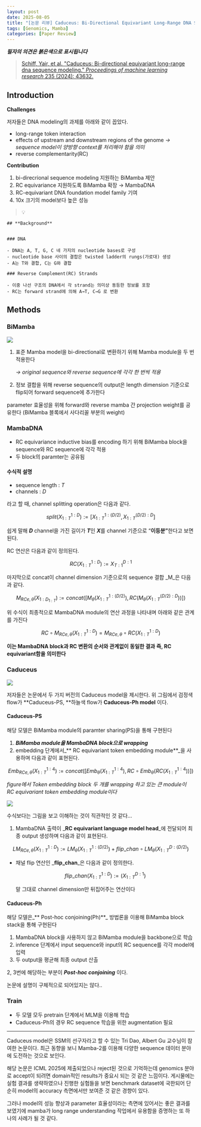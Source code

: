 ```yaml
---
layout: post
date: 2025-08-05
title: "[논문 리뷰] Caduceus: Bi-Directional Equivariant Long-Range DNA Sequence Modeling"
tags: [Genomics, Mamba]
categories: [Paper Review]
---
```


<span class="notion-red">_**필자의 의견은 붉은색으로 표시됩니다**_</span>


> [Schiff, Yair, et al. "Caduceus: Bi-directional equivariant long-range dna sequence modeling." ](https://pmc.ncbi.nlm.nih.gov/articles/PMC12189541/)[_Proceedings of machine learning research_](https://pmc.ncbi.nlm.nih.gov/articles/PMC12189541/)[ 235 (2024): 43632.](https://pmc.ncbi.nlm.nih.gov/articles/PMC12189541/)



## Introduction


**Challenges**


저자들은 DNA modeling의 과제를 아래와 같이 꼽았다.

- long-range token interaction
- effects of upstream and downstream regions of the genome 
_→ sequence model이 양방향 context를 처리해야 함을 의미_
- reverse complementarity(RC)

**Contribution**

1. bi-direcrional sequence modeling 지원하는 BiMamba 제안
1. RC equivariance 지원하도록 BiMamba 확장 → MambaDNA
1. RC-equivariant DNA foundation model family 기여
1. 10x 크기의 model보다 높은 성능

> 💡 


	## **Background**


	### DNA

	- DNA는 A, T, G, C 네 가지의 nucleotide bases로 구성
	- nucleotide base 사이의 결합은 twisted ladder의 rungs(가로대) 생성
	- A는 T와 결합, C는 G와 결합

	### Reverse Complement(RC) Strands

	- 이중 나선 구조의 DNA에서 각 strand는 의미상 동등한 정보를 포함
	- RC는 forward strand에 의해 A→T, C→G 로 변환


## Methods



### BiMamba


![](https://prod-files-secure.s3.us-west-2.amazonaws.com/542b861c-36a8-4051-84e5-8804b6728dba/2c247d59-7815-4980-99f0-8f0d21f445a7/image.png?X-Amz-Algorithm=AWS4-HMAC-SHA256&X-Amz-Content-Sha256=UNSIGNED-PAYLOAD&X-Amz-Credential=ASIAZI2LB46657OSFXLE%2F20250920%2Fus-west-2%2Fs3%2Faws4_request&X-Amz-Date=20250920T080119Z&X-Amz-Expires=3600&X-Amz-Security-Token=IQoJb3JpZ2luX2VjEG8aCXVzLXdlc3QtMiJHMEUCICei3hIu5gNWG%2BubxjzNtCLhBbBT54uOXYZqUSHKF%2F%2BXAiEArWcOb%2FBQN3smdYaUbTM7piYvXquQiJ6YUEV9aRD3EWQqiAQI6P%2F%2F%2F%2F%2F%2F%2F%2F%2F%2FARAAGgw2Mzc0MjMxODM4MDUiDHVQWno4LVbBpIywKyrcAzOd7ddBEOH%2Bhjts9iYMqi9haW8g8utbgTwZedOmspCJE%2F6GHHvuYJ9ejECfhB4glEMN%2FSNfDWCI0ThEzII%2FKK%2Bn5rqxuRvJSm5WstF1virangnQWui3ROoikqymEd2BYz%2BcgLe7T9Kdn4nDzkleGS%2BAAUdV%2FYZEpBWp%2F3HO6eGacId84ke0jVlSus9FrC7djSLJHLXeq7uK5AFdsxPF8sC3m%2FwTOMr5PmkNQri0qzI%2BdzSreNav%2BLo2I%2FndAr2YxBjOlO5uSp9yBj%2FQGd28sWXSWMuiUyK0PiAx8k6atXqR4MJvJWQO%2B2isilp8zy3n%2FWwP%2BYgC7N4rd01Orz9zxxdPCVkFVVsLyc4Kk22kQR1u3TXIAQckkNNiAvoVkgEZpCW7KAYIa%2Bmoc38cv0JKxp%2FJl5PuWCCET3MfgloVfEPHMt7B0yLwViwVvsNA5FK4iYCfdACnDYZS3crYy0MIZEyMhqEjchIf4UAlBh64wjuHYyBp0OuTOIFDyTxKfxf4o3Api1rXazfmZRrYrs67BnDDzwtz5%2B1MXVSJlaHg41SSWx%2F8ElqPB1A8Q4zC7UUgjMoZFJrddaY6bZVp8pBiGZOI%2F730QB5O3oHZq2bkfhCjUhKJQNafORYEtOdwMI%2BkucYGOqUBLluxXJ7lWdPQhDbYibeprjFrlpKtP7SwacotHHzrlDjKl3uFms9XEkoprKGzU69HBYWR%2Fy4fdcFAPieGKeAJU8e43azJKH%2BmzNAXk6VIgj9gOI1mrGTm5QyVGY038m5GsK9kAT0zkdxL6diKVsVlAMrdkpjxJHmcCykVQgw5ywf9Alyi2BqFuLTrIuASTF5fg9QBmmDTBoW6K0EMTOTp%2FwaS%2BOyB&X-Amz-Signature=cde035a9f7d6411982f0f76f57ea6af309b0a01dfb9f9229f3a7e09cdad4dea4&X-Amz-SignedHeaders=host&x-amz-checksum-mode=ENABLED&x-id=GetObject)

1. 표준 Mamba model을 bi-directional로 변환하기 위해 Mamba module을 두 번 적용한다

	_→ original sequence와 reverse sequence에 각각 한 번씩 적용_

1. 정보 결합을 위해 reverse sequence의 output은 length dimension 기준으로 flip되어 forward sequence에 추가한다

parameter 효율성을 위해 forward와 reverse mamba 간 projection weight를 공유한다 (BiMamba 블록에서 사다리꼴 부분의 weight)



### MambaDNA

- RC equivariance inductive bias를 encoding 하기 위해 BiMamba block을 sequence와 RC sequence에 각각 적용
- 두 block의 paramter는 공유됨


#### 수식적 설명

- sequence length : _T_
- channels : _D_

라고 할 때,  channel splitting operation은 다음과 같다.


$$
split(X^{1:D}_{1:T}):=[X^{1:(D/2)}_{1:T},X^{(D/2):D}_{1:T}]
$$


<span class="notion-red">쉽게 말해 </span><span class="notion-red">_**D**_</span><span class="notion-red"> channel을 가진 길이가 </span><span class="notion-red">_**T**_</span><span class="notion-red">인 </span><span class="notion-red">_**X**_</span><span class="notion-red">를 channel 기준으로 “</span><span class="notion-red">**이등분”**</span><span class="notion-red">한다고 보면 된다.</span>


RC 연산은 다음과 같이 정의된다.


$$
RC(X^{1:D}_{1:T}):=X^{D:1}_{T:1}
$$


마지막으로 concat이 channel dimension 기준으로의 sequence 결합 _M_은 다음과 같다.


$$
M_{RCe,\theta}(X_{1:D_{1:T}}):=concat([M_{\theta}(X^{1:(D/2)}_{1:T}),RC(M_{\theta}(X^{(D/2):D}_{1:T}))])
$$


위 수식이 최종적으로 MambaDNA module의 연산 과정을 나타내며 아래와 같은 관계를 가진다


$$
RC\circ M_{RCe,\theta}(X^{1:D}_{1:T}) = M_{RCe,\theta} \circ RC(X^{1:D}_{1:T})
$$


**이는 MambaDNA block과 RC 변환의 순서와 관계없이 동일한 결과 즉, RC equivariant함을 의미한다**



### Caduceus


![](https://prod-files-secure.s3.us-west-2.amazonaws.com/542b861c-36a8-4051-84e5-8804b6728dba/f94a60d7-8145-473b-aef9-7c68d3ec604a/image.png?X-Amz-Algorithm=AWS4-HMAC-SHA256&X-Amz-Content-Sha256=UNSIGNED-PAYLOAD&X-Amz-Credential=ASIAZI2LB46657OSFXLE%2F20250920%2Fus-west-2%2Fs3%2Faws4_request&X-Amz-Date=20250920T080119Z&X-Amz-Expires=3600&X-Amz-Security-Token=IQoJb3JpZ2luX2VjEG8aCXVzLXdlc3QtMiJHMEUCICei3hIu5gNWG%2BubxjzNtCLhBbBT54uOXYZqUSHKF%2F%2BXAiEArWcOb%2FBQN3smdYaUbTM7piYvXquQiJ6YUEV9aRD3EWQqiAQI6P%2F%2F%2F%2F%2F%2F%2F%2F%2F%2FARAAGgw2Mzc0MjMxODM4MDUiDHVQWno4LVbBpIywKyrcAzOd7ddBEOH%2Bhjts9iYMqi9haW8g8utbgTwZedOmspCJE%2F6GHHvuYJ9ejECfhB4glEMN%2FSNfDWCI0ThEzII%2FKK%2Bn5rqxuRvJSm5WstF1virangnQWui3ROoikqymEd2BYz%2BcgLe7T9Kdn4nDzkleGS%2BAAUdV%2FYZEpBWp%2F3HO6eGacId84ke0jVlSus9FrC7djSLJHLXeq7uK5AFdsxPF8sC3m%2FwTOMr5PmkNQri0qzI%2BdzSreNav%2BLo2I%2FndAr2YxBjOlO5uSp9yBj%2FQGd28sWXSWMuiUyK0PiAx8k6atXqR4MJvJWQO%2B2isilp8zy3n%2FWwP%2BYgC7N4rd01Orz9zxxdPCVkFVVsLyc4Kk22kQR1u3TXIAQckkNNiAvoVkgEZpCW7KAYIa%2Bmoc38cv0JKxp%2FJl5PuWCCET3MfgloVfEPHMt7B0yLwViwVvsNA5FK4iYCfdACnDYZS3crYy0MIZEyMhqEjchIf4UAlBh64wjuHYyBp0OuTOIFDyTxKfxf4o3Api1rXazfmZRrYrs67BnDDzwtz5%2B1MXVSJlaHg41SSWx%2F8ElqPB1A8Q4zC7UUgjMoZFJrddaY6bZVp8pBiGZOI%2F730QB5O3oHZq2bkfhCjUhKJQNafORYEtOdwMI%2BkucYGOqUBLluxXJ7lWdPQhDbYibeprjFrlpKtP7SwacotHHzrlDjKl3uFms9XEkoprKGzU69HBYWR%2Fy4fdcFAPieGKeAJU8e43azJKH%2BmzNAXk6VIgj9gOI1mrGTm5QyVGY038m5GsK9kAT0zkdxL6diKVsVlAMrdkpjxJHmcCykVQgw5ywf9Alyi2BqFuLTrIuASTF5fg9QBmmDTBoW6K0EMTOTp%2FwaS%2BOyB&X-Amz-Signature=720ddf5c27640afd7d2b1017bc94410691977a6a64fe4a9465997eb573f5366d&X-Amz-SignedHeaders=host&x-amz-checksum-mode=ENABLED&x-id=GetObject)


저자들은 논문에서 두 가지 버전의 Caduceus model을 제시한다. 위 그림에서 검정색 flow가 **Caduceus-PS, **하늘색 flow가 **Caduceus-Ph model** 이다.



#### Caduceus-PS


해당 모델은 BiMamba module의 paramter sharing(PS)을 통해 구현된다

1. _**BiMamba module을 MambaDNA block으로 wrapping**_
1. embedding 단계에서_** RC equivariant token embedding module**_을 사용하며 다음과 같이 표현된다.

$$
Emb_{RCe,\theta}(X^{1:4}_{1:T}):=concat([Emb_{\theta}(X^{1:4}_{1:T}),RC \circ Emb_{\theta}(RC(X^{1:4}_{1:T}))])
$$


_figure에서 Token embedding block 두 개를 wrapping 하고 있는 큰 module이 RC equivariant token embedding module이다_


![](https://prod-files-secure.s3.us-west-2.amazonaws.com/542b861c-36a8-4051-84e5-8804b6728dba/b175e4da-71eb-4e91-8c23-a06dabe673c9/image.png?X-Amz-Algorithm=AWS4-HMAC-SHA256&X-Amz-Content-Sha256=UNSIGNED-PAYLOAD&X-Amz-Credential=ASIAZI2LB46657OSFXLE%2F20250920%2Fus-west-2%2Fs3%2Faws4_request&X-Amz-Date=20250920T080119Z&X-Amz-Expires=3600&X-Amz-Security-Token=IQoJb3JpZ2luX2VjEG8aCXVzLXdlc3QtMiJHMEUCICei3hIu5gNWG%2BubxjzNtCLhBbBT54uOXYZqUSHKF%2F%2BXAiEArWcOb%2FBQN3smdYaUbTM7piYvXquQiJ6YUEV9aRD3EWQqiAQI6P%2F%2F%2F%2F%2F%2F%2F%2F%2F%2FARAAGgw2Mzc0MjMxODM4MDUiDHVQWno4LVbBpIywKyrcAzOd7ddBEOH%2Bhjts9iYMqi9haW8g8utbgTwZedOmspCJE%2F6GHHvuYJ9ejECfhB4glEMN%2FSNfDWCI0ThEzII%2FKK%2Bn5rqxuRvJSm5WstF1virangnQWui3ROoikqymEd2BYz%2BcgLe7T9Kdn4nDzkleGS%2BAAUdV%2FYZEpBWp%2F3HO6eGacId84ke0jVlSus9FrC7djSLJHLXeq7uK5AFdsxPF8sC3m%2FwTOMr5PmkNQri0qzI%2BdzSreNav%2BLo2I%2FndAr2YxBjOlO5uSp9yBj%2FQGd28sWXSWMuiUyK0PiAx8k6atXqR4MJvJWQO%2B2isilp8zy3n%2FWwP%2BYgC7N4rd01Orz9zxxdPCVkFVVsLyc4Kk22kQR1u3TXIAQckkNNiAvoVkgEZpCW7KAYIa%2Bmoc38cv0JKxp%2FJl5PuWCCET3MfgloVfEPHMt7B0yLwViwVvsNA5FK4iYCfdACnDYZS3crYy0MIZEyMhqEjchIf4UAlBh64wjuHYyBp0OuTOIFDyTxKfxf4o3Api1rXazfmZRrYrs67BnDDzwtz5%2B1MXVSJlaHg41SSWx%2F8ElqPB1A8Q4zC7UUgjMoZFJrddaY6bZVp8pBiGZOI%2F730QB5O3oHZq2bkfhCjUhKJQNafORYEtOdwMI%2BkucYGOqUBLluxXJ7lWdPQhDbYibeprjFrlpKtP7SwacotHHzrlDjKl3uFms9XEkoprKGzU69HBYWR%2Fy4fdcFAPieGKeAJU8e43azJKH%2BmzNAXk6VIgj9gOI1mrGTm5QyVGY038m5GsK9kAT0zkdxL6diKVsVlAMrdkpjxJHmcCykVQgw5ywf9Alyi2BqFuLTrIuASTF5fg9QBmmDTBoW6K0EMTOTp%2FwaS%2BOyB&X-Amz-Signature=733b14e092bc816c96f2efe52596b8435ad9ab69ca71570b7f4928ca315357cc&X-Amz-SignedHeaders=host&x-amz-checksum-mode=ENABLED&x-id=GetObject)


<span class="notion-red">수식보다는 그림을 보고 이해하는 것이 직관적인 것 같다…</span>

1. MambaDNA 출력이 _**RC equivariant language model head**_에 전달되어 최종 output 생성하며 다음과 같이 표현된다.

$$
LM_{RCe,\theta}(X^{1:D}_{1:T}):= LM_{\theta}(X^{1:(D/2)}_{1:T})+flip\_chan\circ LM_{\theta}(X^{D:(D/2)}_{1:T})
$$

- 채널 flip 연산인 _**flip\_chan**_은 다음과 같이 정의한다.

	$$
	flip\_chan(X^{1:D}_{1:T}):=(X^{D:1}_{1:T})
	$$


	말 그대로 channel dimension만 뒤집어주는 연산이다



#### Caduceus-Ph


해당 모델은_** Post-hoc conjoining(Ph)**_ 방법론을 이용해 BiMamba block stack을 통해 구현된다

1. MambaDNA block을 사용하지 않고 BiMamba module을 backbone으로 학습
1. inference 단계에서 input sequence와 input의 RC sequence를 각각 model에 입력
1. 두 output을 평균해 최종 output 산출

2, 3번에 해당하는 부분이 _**Post-hoc conjoining**_ 이다.


<span class="notion-red">논문에 설명이 구체적으로 되어있지는 않다..</span>



### Train

- 두 모델 모두 pretrain 단계에서 MLM을 이용해 학습
- Caduceus-Ph의 경우 RC sequence 학습을 위한 augmentation 필요

---


<span class="notion-red">Caduceus model은 SSM의 선구자라고 할 수 있는 Tri Dao, Albert Gu 교수님이 참여한 논문이다. 최근 동향을 보니 Mamba-2를 이용해 다양한 sequence 데이터 분야에 도전하는 것으로 보인다.</span>


<span class="notion-red">해당 논문은 ICML 2025에 제출되었으나 reject된 것으로 기억하는데 genomics 분야로 accept이 되려면 domain적인 results가 중요시 되는 것 같은 느낌이다. 게시물에는 실험 결과를 생략하였으나 진행한 실험들을 보면 benchmark dataset에 국한되어 단순히 model의 accuracy 측면에서만 보여준 것 같은 경향이 있다.</span>


<span class="notion-red">그러나 model의 성능 향상과 parameter 효율성이라는 측면에 있어서는 좋은 결과를 보였기에 mamba가 long range understanding 작업에서 유용함을 증명하는 또 하나의 사례가 될 것 같다.</span>

